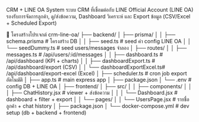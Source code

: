 CRM + LINE OA System
ระบบ CRM ที่เชื่อมต่อกับ LINE Official Account (LINE OA) รองรับการจัดการลูกค้า, ดู/ส่งข้อความ, Dashboard วิเคราะห์ และ Export ข้อมูล (CSV/Excel + Scheduled Export)

📂 โครงสร้างโปรเจกต์
crm-line-oa/
├── backend/
│   ├── prisma/
│   │   ├── schema.prisma          # โครงสร้าง DB
│   │   ├── seed.ts                # seed ค่า config LINE OA
│   │   └── seedDummy.ts           # seed users/messages จำลอง
│   ├── routes/
│   │   ├── messages.ts            # /api/users/:id/messages
│   │   ├── dashboard.ts           # /api/dashboard (KPI + charts)
│   │   ├── dashboardExport.ts     # /api/dashboard/export (CSV)
│   │   └── dashboardExportExcel.ts# /api/dashboard/export-excel (Excel)
│   ├── scheduler.ts               # cron job export อัตโนมัติ
│   ├── app.ts                     # main express app
│   ├── package.json
│   └── .env                       # config DB + LINE OA
│
├── frontend/
│   ├── src/
│   │   ├── components/
│   │   │   ├── ChatHistory.jsx    # viewer + ส่งข้อความ
│   │   │   └── Dashboard.jsx      # dashboard + filter + export
│   │   └── pages/
│   │       └── UsersPage.jsx      # รายชื่อลูกค้า + chat history
│   ├── package.json
│
└── docker-compose.yml             # dev setup (db + backend + frontend)
